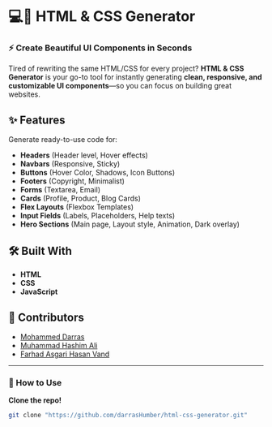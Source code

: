 # 💻🎨 HTML & CSS Generator  

### ⚡ Create Beautiful UI Components in Seconds  
Tired of rewriting the same HTML/CSS for every project? **HTML & CSS Generator** is your go-to tool for instantly generating **clean, responsive, and customizable UI components**—so you can focus on building great websites. 

## ✨ Features  
Generate ready-to-use code for:  
- **Headers** (Header level, Hover effects)  
- **Navbars** (Responsive, Sticky)  
- **Buttons** (Hover Color, Shadows, Icon Buttons)  
- **Footers** (Copyright, Minimalist)  
- **Forms** (Textarea, Email)  
- **Cards** (Profile, Product, Blog Cards)  
- **Flex Layouts** (Flexbox Templates)  
- **Input Fields** (Labels, Placeholders, Help texts)  
- **Hero Sections** (Main page, Layout style, Animation, Dark overlay)  

## 🛠️ Built With  
- **HTML**
- **CSS**  
- **JavaScript** 

## 👥 Contributors  
- [Mohammed Darras](https://github.com/darrasHumber)  
- [Muhammad Hashim Ali](https://github.com/Hashim271)  
- [Farhad Asgari Hasan Vand](https://github.com/f-vand)  

---

### 🚀 How to Use  
**Clone the repo!**  
   ```bash
   git clone "https://github.com/darrasHumber/html-css-generator.git"